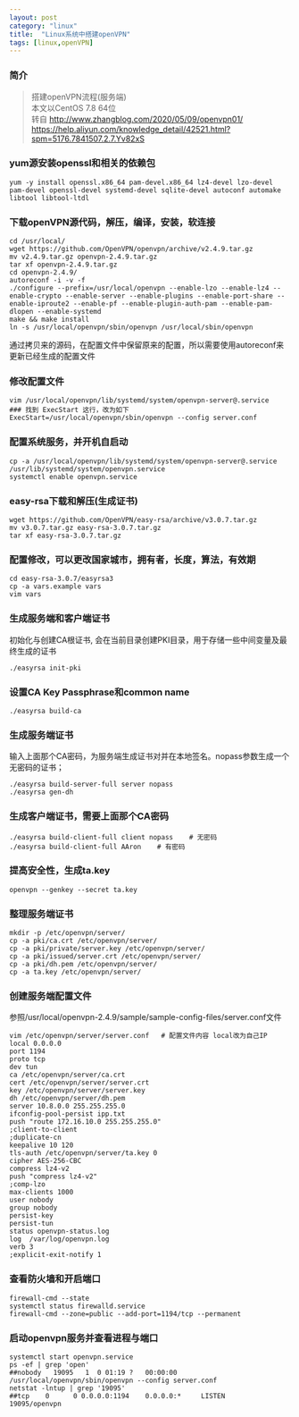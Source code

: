 ```yaml
---
layout: post
category: "linux"
title:  "Linux系统中搭建openVPN"
tags: [linux,openVPN]
---
```


### 简介
>搭建openVPN流程(服务端)  
>本文以CentOS 7.8 64位  
>转自 http://www.zhangblog.com/2020/05/09/openvpn01/  
>https://help.aliyun.com/knowledge_detail/42521.html?spm=5176.7841507.2.7.Yv82xS  

### yum源安装openssl和相关的依赖包
~~~
yum -y install openssl.x86_64 pam-devel.x86_64 lz4-devel lzo-devel pam-devel openssl-devel systemd-devel sqlite-devel autoconf automake libtool libtool-ltdl
~~~

### 下载openVPN源代码，解压，编译，安装，软连接
~~~
cd /usr/local/
wget https://github.com/OpenVPN/openvpn/archive/v2.4.9.tar.gz
mv v2.4.9.tar.gz openvpn-2.4.9.tar.gz
tar xf openvpn-2.4.9.tar.gz 
cd openvpn-2.4.9/
autoreconf -i -v -f 
./configure --prefix=/usr/local/openvpn --enable-lzo --enable-lz4 --enable-crypto --enable-server --enable-plugins --enable-port-share --enable-iproute2 --enable-pf --enable-plugin-auth-pam --enable-pam-dlopen --enable-systemd
make && make install
ln -s /usr/local/openvpn/sbin/openvpn /usr/local/sbin/openvpn
~~~
通过拷贝来的源码，在配置文件中保留原来的配置，所以需要使用autoreconf来更新已经生成的配置文件

### 修改配置文件
~~~
vim /usr/local/openvpn/lib/systemd/system/openvpn-server@.service
### 找到 ExecStart 这行，改为如下
ExecStart=/usr/local/openvpn/sbin/openvpn --config server.conf
~~~

### 配置系统服务，并开机自启动
~~~
cp -a /usr/local/openvpn/lib/systemd/system/openvpn-server@.service /usr/lib/systemd/system/openvpn.service
systemctl enable openvpn.service
~~~

### easy-rsa下载和解压(生成证书)
~~~
wget https://github.com/OpenVPN/easy-rsa/archive/v3.0.7.tar.gz 
mv v3.0.7.tar.gz easy-rsa-3.0.7.tar.gz
tar xf easy-rsa-3.0.7.tar.gz
~~~

### 配置修改，可以更改国家城市，拥有者，长度，算法，有效期
~~~
cd easy-rsa-3.0.7/easyrsa3
cp -a vars.example vars
vim vars
~~~

### 生成服务端和客户端证书
初始化与创建CA根证书, 会在当前目录创建PKI目录，用于存储一些中间变量及最终生成的证书
~~~
./easyrsa init-pki
~~~

### 设置CA Key Passphrase和common name
~~~
./easyrsa build-ca
~~~

### 生成服务端证书
输入上面那个CA密码，为服务端生成证书对并在本地签名。nopass参数生成一个无密码的证书；
~~~
./easyrsa build-server-full server nopass
./easyrsa gen-dh
~~~

### 生成客户端证书，需要上面那个CA密码
~~~
./easyrsa build-client-full client nopass    # 无密码
./easyrsa build-client-full AAron    # 有密码
~~~

### 提高安全性，生成ta.key
~~~
openvpn --genkey --secret ta.key
~~~

### 整理服务端证书
~~~
mkdir -p /etc/openvpn/server/
cp -a pki/ca.crt /etc/openvpn/server/
cp -a pki/private/server.key /etc/openvpn/server/
cp -a pki/issued/server.crt /etc/openvpn/server/
cp -a pki/dh.pem /etc/openvpn/server/
cp -a ta.key /etc/openvpn/server/
~~~

### 创建服务端配置文件
参照/usr/local/openvpn-2.4.9/sample/sample-config-files/server.conf文件
~~~
vim /etc/openvpn/server/server.conf   # 配置文件内容 local改为自己IP
local 0.0.0.0
port 1194
proto tcp
dev tun
ca /etc/openvpn/server/ca.crt
cert /etc/openvpn/server/server.crt
key /etc/openvpn/server/server.key
dh /etc/openvpn/server/dh.pem
server 10.8.0.0 255.255.255.0
ifconfig-pool-persist ipp.txt
push "route 172.16.10.0 255.255.255.0"
;client-to-client
;duplicate-cn
keepalive 10 120
tls-auth /etc/openvpn/server/ta.key 0
cipher AES-256-CBC
compress lz4-v2
push "compress lz4-v2"
;comp-lzo
max-clients 1000
user nobody
group nobody
persist-key
persist-tun
status openvpn-status.log
log  /var/log/openvpn.log
verb 3
;explicit-exit-notify 1
~~~

### 查看防火墙和开启端口
~~~
firewall-cmd --state
systemctl status firewalld.service
firewall-cmd --zone=public --add-port=1194/tcp --permanent
~~~

### 启动openvpn服务并查看进程与端口
~~~
systemctl start openvpn.service
ps -ef | grep 'open'
##nobody   19095   1  0 01:19 ?   00:00:00 /usr/local/openvpn/sbin/openvpn --config server.conf
netstat -lntup | grep '19095' 
##tcp    0      0 0.0.0.0:1194    0.0.0.0:*     LISTEN     19095/openvpn
~~~

